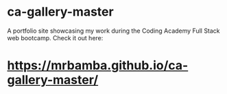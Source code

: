 # ca-gallery-master
A portfolio site showcasing my work during the Coding Academy Full Stack web bootcamp.
Check it out here:
# https://mrbamba.github.io/ca-gallery-master/
